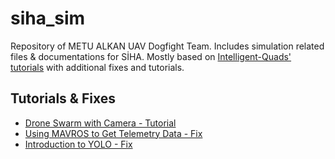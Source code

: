 # siha_sim
Repository of METU ALKAN UAV Dogfight Team.
Includes simulation related files &amp; documentations for SİHA. Mostly based on [Intelligent-Quads' tutorials](https://github.com/Intelligent-Quads/iq_tutorials) with additional fixes and tutorials.

## Tutorials & Fixes
* [Drone Swarm with Camera - Tutorial](https://github.com/3b83/siha_sim/blob/main/swarm_with_cam.md)
* [Using MAVROS to Get Telemetry Data - Fix](https://github.com/3b83/siha_sim/blob/main/mavros_fix.md)
* [Introduction to YOLO - Fix](https://github.com/3b83/siha_sim/blob/main/intro_yolo_fix.md)
